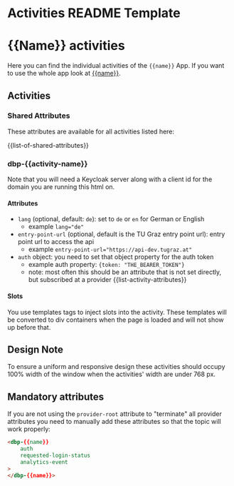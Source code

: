 Activities README Template
=============================

<!--
This should act as a template README.md for a new frontend application.
Just remove the parts that are not relevant to your bundle and
replace placeholders like "{{Name}}" with your app name and so on.

List of placeholders:
- {{name}}: Name of the app in lowercase, like "formalize"
- {{Name}}: Name of the app in camel case, like "Formalize"
- {{NAME}}: Name of the app in uppercase, like "FORMALIZE"
- {{bundle-path}}: GitLab bundle repository path, like "formalize/dbp-relay-formalize-bundle"
- {{bundle-name}}: Name of the bundle for packagist, like "relay-formalize-bundle"
- {{app-path}}: GitLab repository path of the frontend application, like "formalize/formalize"
- {{app-description}}: A brief description of the app in 2-5 sentences
- {{list-of-activities}}: A list of activities in the app
- {{app-based-attributes}}: Add app based attributes to the table(name | type | [activity-name](link-to-activity))
- {{list-of-shared-attributes}}: a list of shared attributes within the activities (attribute-name: type: description. Default)
- {{list-activity-attributes}}: a list of activity specific attributes (- `name` (optional): description <br> - example `example`)
-->


# {{Name}} activities

Here you can find the individual activities of the `{{name}}` App. If you want to use the whole app look at [{{name}}](https://gitlab.tugraz.at/dbp/{{app-path}}).

<!-- ## Usage of an activity
TODO add description how to only use an activity alone here -->

## Activities

### Shared Attributes

These attributes are available for all activities listed here:

{{list-of-shared-attributes}}

### dbp-{{activity-name}}

Note that you will need a Keycloak server along with a client id for the domain you are running this html on.

#### Attributes

- `lang` (optional, default: `de`): set to `de` or `en` for German or English
    - example `lang="de"`
- `entry-point-url` (optional, default is the TU Graz entry point url): entry point url to access the api
    - example `entry-point-url="https://api-dev.tugraz.at"`
- `auth` object: you need to set that object property for the auth token
    - example auth property: `{token: "THE_BEARER_TOKEN"}`
    - note: most often this should be an attribute that is not set directly, but subscribed at a provider
{{list-activity-attributes}}


#### Slots

You use templates tags to inject slots into the activity.
These templates will be converted to div containers when the page is loaded and will not show up before that.
<!-- 
##### Slot1

Where is the slot shown

Example:

```html
<dbp-{{activity-name}} lang="de">
  <template slot="slot1">
    <dbp-translated subscribe="lang">
      <div slot="de">
          deutscher Text
      </div>
      <div slot="en">
          Englischer Text
      </div>
    </dbp-translated>
  </template>
</dbp-{{activity-name}}>
```
-->

## Design Note

To ensure a uniform and responsive design these activities should occupy 100% width of the window when the activities' width are under 768 px.


## Mandatory attributes

If you are not using the `provider-root` attribute to "terminate" all provider attributes
you need to manually add these attributes so that the topic will work properly:

```html
<dbp-{{name}}
    auth
    requested-login-status
    analytics-event
>
</dbp-{{name}}>
```

